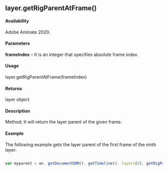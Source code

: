 ## layer.getRigParentAtFrame()

#### Availability

Adobe Animate 2020.

#### Parameters

**frameIndex** – It is an integer that specifies absolute frame index.

#### Usage

layer.getRigParentAtFrame(frameIndex) 

#### Returns

layer object

#### Description

Method; It will return the layer parent of the given frame.

#### Example

The following example gets the layer parent of the first frame of the ninth layer:

```javascript

var myparent = an. getDocumentDOM(). getTimeline(). layers[8]. getRigParentAtFrame (0);

```